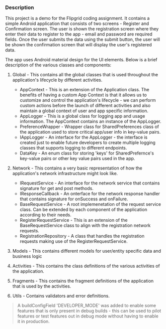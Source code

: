 ### Description

This project is a demo for the Flipgrid coding assignment. It contains a simple Android application that consists of two screens - Register and Confirmation screen. The user is shown the registration screen where they enter their data to register to the app - email and password are required fields. Once the user submits the data using the submit button, the user will be shown the confirmation screen that will display the user's registered data.

The app uses Android material design for the UI elements. Below is a brief description of the various classes and components:

1. Global - This contains all the global classes that is used throughout the application's lifecycle by different activities. 
    * AppContext - This is an extension of the Application class. The benefits of having a custom App Context is that it allows us to customize and control the application's lifecycle - we can perform custom actions before the launch of different activities and also maintain a global context of user and app specific information. 
    * AppLogger - This is a global class for logging app and usage information. The AppContext contains an instance of the AppLogger. 
    * PreferenceWrapper - Wrapper class for SharedPreferences class of the application used to store critical app/user info in key-value pairs.
    * IAppLogger - An interface for the AppLogger - the interface is created just to enable future developers to create multiple logging classes that supports logging to different endpoints.
    * DataKey - An enum class for storing 'keys' for SharedPrefernce's key-value pairs or other key value pairs used in the app.

2. Network - This contains a very basic representation of how the application's network infrastructure might look like.
    * IRequestService - An interface for the network service that contains signature for get and post methods.
    * IResponseCallback - An onterface for the network response handler that contains signature for onSuccess and onFailure.
    * BaseRequestService - A root implemenetation of the request service class. Can be extended by each component of the application according to their needs.
    * RegisterRequestService - This is an extension of the BaseRequestService class to align with the registration network requests.
    * RegistrationRepository - A class that handles the registration requests making use of the RegisterRequestService.

3. Models - This contains different models for user/entity specific data and business logic

4. Activities - This contains the class definitions of the various activities of the application.

5. Fragments - This contains the fragment definitions of the application that is used by the activities.

6. Utils - Contains validators and error definitions.

> A buildConfigField 'DEVELOPER_MODE' was added to enable some features that is only present in debug builds - this can be used to pilot features or test features out in debug mode without having to enable it in production.